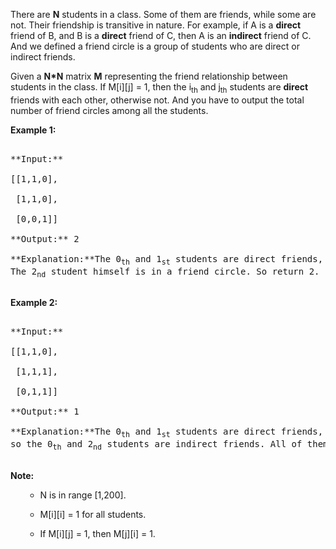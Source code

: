 

There are **N** students in a class. Some of them are friends, while some are not. Their friendship is transitive in nature. For example, if A is a **direct** friend of B, and B is a **direct** friend of C, then A is an **indirect** friend of C. And we defined a friend circle is a group of students who are direct or indirect friends.



Given a **N*N** matrix **M** representing the friend relationship between students in the class. If M[i][j] = 1, then the i<sub>th</sub> and j<sub>th</sub> students are **direct** friends with each other, otherwise not. And you have to output the total number of friend circles among all the students.


**Example 1:**<br />
<pre>
**Input:** 
[[1,1,0],
 [1,1,0],
 [0,0,1]]
**Output:** 2
**Explanation:**The 0<sub>th</sub> and 1<sub>st</sub> students are direct friends, so they are in a friend circle. <br/>The 2<sub>nd</sub> student himself is in a friend circle. So return 2.
</pre>


**Example 2:**<br />
<pre>
**Input:** 
[[1,1,0],
 [1,1,1],
 [0,1,1]]
**Output:** 1
**Explanation:**The 0<sub>th</sub> and 1<sub>st</sub> students are direct friends, the 1<sub>st</sub> and 2<sub>nd</sub> students are direct friends, <br/>so the 0<sub>th</sub> and 2<sub>nd</sub> students are indirect friends. All of them are in the same friend circle, so return 1.
</pre>


**Note:**<br>
<ol>
- N is in range [1,200].
- M[i][i] = 1 for all students.
- If M[i][j] = 1, then M[j][i] = 1.
</ol>

